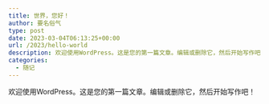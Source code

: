 ```yaml
---
title: 世界，您好！
author: 要名俗气
type: post
date: 2023-03-04T06:13:25+00:00
url: /2023/hello-world
description: 欢迎使用WordPress。这是您的第一篇文章。编辑或删除它，然后开始写作吧！
categories:
  - 随记
---
```

欢迎使用WordPress。这是您的第一篇文章。编辑或删除它，然后开始写作吧！